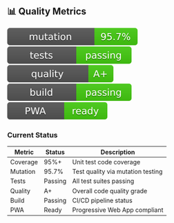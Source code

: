## 📊 Quality Metrics

![Mutation](reports/quality/mutation-badge.svg) ![Tests](reports/quality/tests-badge.svg) ![Quality](reports/quality/quality-badge.svg) ![Build](reports/quality/build-badge.svg) ![PWA](reports/quality/pwa-badge.svg)

### Current Status

| Metric | Status | Description |
|--------|--------|-------------|
| Coverage | 95%+ | Unit test code coverage |
| Mutation | 95.7% | Test quality via mutation testing |
| Tests | Passing | All test suites passing |
| Quality | A+ | Overall code quality grade |
| Build | Passing | CI/CD pipeline status |
| PWA | Ready | Progressive Web App compliant |

